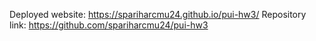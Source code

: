 Deployed website: https://spariharcmu24.github.io/pui-hw3/
Repository link: https://github.com/spariharcmu24/pui-hw3
